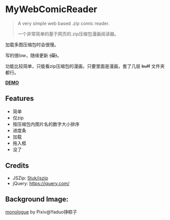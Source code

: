 # MyWebComicReader

> A very simple web based .zip comic reader.
>
> 一个非常简单的基于网页的.zip压缩包漫画阅读器。



加载多图压缩包时会很慢。

写的很low，随缘更新  ~~(菜)~~。

功能比较简单，只能看zip压缩包的漫画，只要里面是漫画，套了几层 ~~buff~~ 文件夹都行。

[**DEMO**](https://monsterhhe.github.io/MyWebComicReader)



## Features

- 简单
- 仅zip
- 按压缩包内图片名的数字大小排序
- 进度条
- 加载
- 拖入框
- 没了



## Credits

- JSZip: [Stuk/jszip](https://github.com/Stuk/jszip)
- jQuery: https://jquery.com/



## Background Image:

[monologue](https://www.pixiv.net/artworks/75685593) by Pixiv@Yaduo铮粽子

